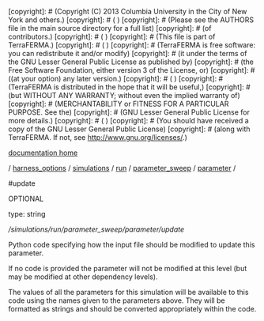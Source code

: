 [copyright]: # (Copyright (C) 2013 Columbia University in the City of New York and others.)
[copyright]: # ( )
[copyright]: # (Please see the AUTHORS file in the main source directory for a full list)
[copyright]: # (of contributors.)
[copyright]: # ( )
[copyright]: # (This file is part of TerraFERMA.)
[copyright]: # ( )
[copyright]: # (TerraFERMA is free software: you can redistribute it and/or modify)
[copyright]: # (it under the terms of the GNU Lesser General Public License as published by)
[copyright]: # (the Free Software Foundation, either version 3 of the License, or)
[copyright]: # ((at your option) any later version.)
[copyright]: # ( )
[copyright]: # (TerraFERMA is distributed in the hope that it will be useful,)
[copyright]: # (but WITHOUT ANY WARRANTY; without even the implied warranty of)
[copyright]: # (MERCHANTABILITY or FITNESS FOR A PARTICULAR PURPOSE. See the)
[copyright]: # (GNU Lesser General Public License for more details.)
[copyright]: # ( )
[copyright]: # (You should have received a copy of the GNU Lesser General Public License)
[copyright]: # (along with TerraFERMA. If not, see <http://www.gnu.org/licenses/>.)

[documentation home](Documentation)

/ [harness_options](../../../../../harness_options.md) / [simulations](../../../../simulations.md) / [run](../../../run.md) / [parameter_sweep](../../parameter_sweep.md) / [parameter](../parameter.md) /

#update

OPTIONAL 

type: string

*/simulations/run/parameter_sweep/parameter/update*

Python code specifying how the input file should be modified to update this parameter.

If no code is provided the parameter will not be modified at this level 
(but may be modified at other dependency levels).

The values of all the parameters for this simulation will be available to this code using 
the names given to the parameters above.  They will be formatted as strings and should be converted 
appropriately within the code.

[autogenerated]: # (This file was automatically generated from the schema file:/home/cwilson/repos/github/TerraFERMA/TerraFERMA/buckettools/schemas/simulations.rng.)

